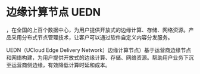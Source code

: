 

# 边缘计算节点 UEDN


，在全国的上百个数据中心，为用户提供开放式的边缘计算、存储、网络资源。产品采用分布式节点管理技术，让客户可以通过软件自定义内容分发服务。


UEDN（UCloud Edge Delivery Network）边缘计算节点）基于运营商边缘节点和网络构建，为用户提供开放式的边缘计算、存储、网络资源。帮助用户业务下沉至运营商侧边缘，有效降低计算时延和成本。